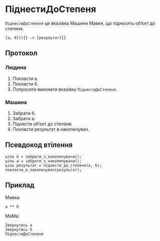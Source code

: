 # ПіднестиДоСтепеня

`ПіднестиДоСтепеня` <keyword>це</keyword> вказівка <subject>Машини Мавки</subject>, що підносить обʼєкт до степеня.

```
[а, б](){} -> [результат]{}
```

## Протокол

### Людина

1. Покласти а.
2. Покласти б.
3. Попросити виконати вказівку `ПіднестиДоСтепеня`.

### Машина

1. Забрати б.
2. Забрати а.
3. Піднести обʼєкт до степеня.
4. Покласти результат в накопичувач.

## Псевдокод втілення

```ціль
ціль б = забрати_з_накопичувача();
ціль а = забрати_з_накопичувача();
ціль результат = піднести_до_степеня(а, б);
покласти_в_накопичувач(результат);
```

## Приклад

<subject>Мавка</subject>:

```мавка
а ** б
```

<subject>МаМа</subject>:

```мама
Звернутись а
Звернутись б
ПіднестиДоСтепеня
```